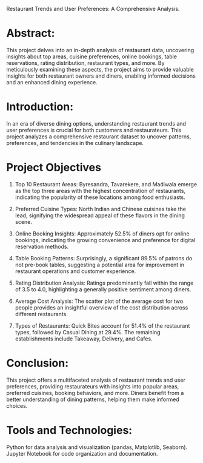 Restaurant Trends and User Preferences: A Comprehensive Analysis.
# Abstract:
This project delves into an in-depth analysis of restaurant data, uncovering insights about top areas, cuisine preferences, online bookings, table reservations, rating distribution, restaurant types, and more. By meticulously examining these aspects, the project aims to provide valuable insights for both restaurant owners and diners, enabling informed decisions and an enhanced dining experience.
# Introduction:
In an era of diverse dining options, understanding restaurant trends and user preferences is crucial for both customers and restaurateurs. This project analyzes a comprehensive restaurant dataset to uncover patterns, preferences, and tendencies in the culinary landscape.
# Project Objectives
   1. Top 10 Restaurant Areas:
      Byresandra, Tavarekere, and Madiwala emerge as the top three areas with the highest concentration of restaurants, indicating the popularity of these locations among food enthusiasts.

   2. Preferred Cuisine Types:
      North Indian and Chinese cuisines take the lead, signifying the widespread appeal of these flavors in the dining scene.

   3. Online Booking Insights:
      Approximately 52.5% of diners opt for online bookings, indicating the growing convenience and preference for digital reservation methods.

   4. Table Booking Patterns:
      Surprisingly, a significant 89.5% of patrons do not pre-book tables, suggesting a potential area for improvement in restaurant operations and customer experience.

   5. Rating Distribution Analysis:
      Ratings predominantly fall within the range of 3.5 to 4.0, highlighting a generally positive sentiment among diners.

   6. Average Cost Analysis:
      The scatter plot of the average cost for two people provides an insightful overview of the cost distribution across different restaurants.

   7. Types of Restaurants:
      Quick Bites account for 51.4% of the restaurant types, followed by Casual Dining at 29.4%. The remaining establishments include Takeaway, Delivery, and Cafes.

# Conclusion:
This project offers a multifaceted analysis of restaurant trends and user preferences, providing restaurateurs with insights into popular areas, preferred cuisines, booking behaviors, and more. Diners benefit from a better understanding of dining patterns, helping them make informed choices.
# Tools and Technologies:
Python for data analysis and visualization (pandas, Matplotlib, Seaborn).
Jupyter Notebook for code organization and documentation.
